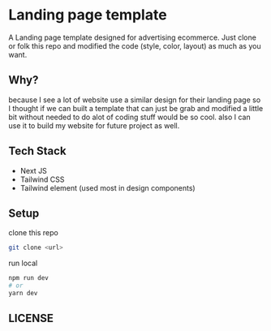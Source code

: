 # Landing page template

A Landing page template designed for advertising ecommerce.
Just clone or folk this repo and modified the code (style, color, layout)
as much as you want.

## Why?

because I see a lot of website use a similar design for their landing page so I thought
if we can built a template that can just be grab and modified a little bit without needed
to do alot of coding stuff would be so cool. also I can use it to build my website for future
project as well.

## Tech Stack

- Next JS
- Tailwind CSS
- Tailwind element (used most in design components)

## Setup

clone this repo

```bash
git clone <url>
```

run local

```bash
npm run dev
# or
yarn dev
```

## LICENSE
